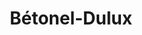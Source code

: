 ---
title: "Bétonel-Dulux"
url: /trois-rivieres/betonel-dulux-boulevard-des-recollets/
shop: paint
---